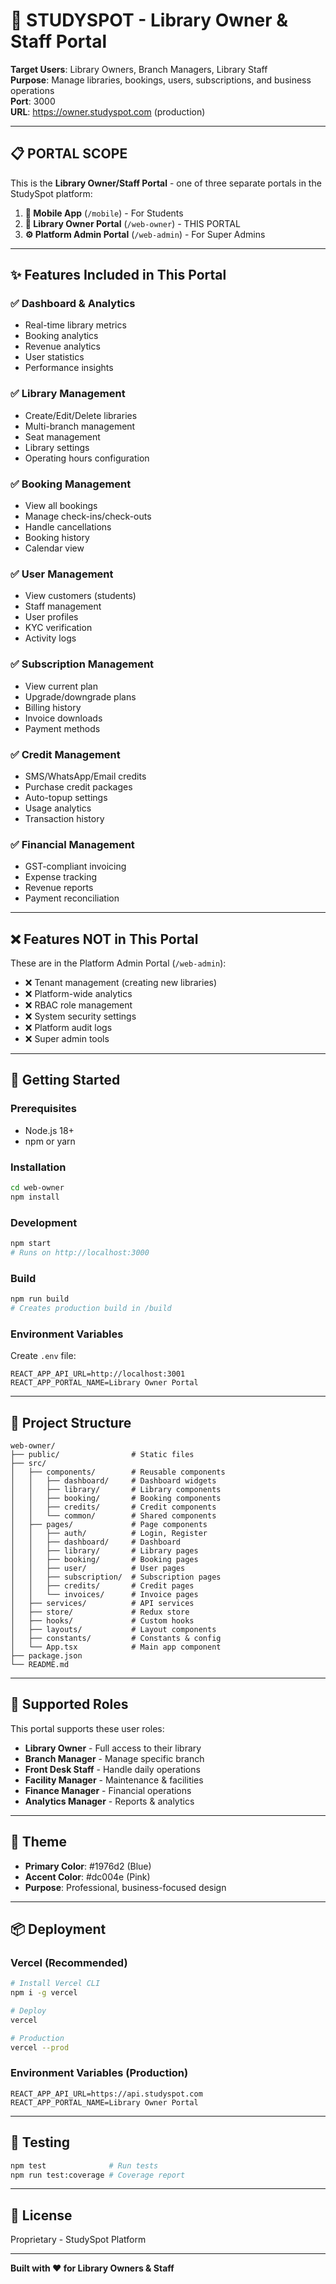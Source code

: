 # 🏢 STUDYSPOT - Library Owner & Staff Portal

**Target Users**: Library Owners, Branch Managers, Library Staff  
**Purpose**: Manage libraries, bookings, users, subscriptions, and business operations  
**Port**: 3000  
**URL**: https://owner.studyspot.com (production)

---

## 📋 **PORTAL SCOPE**

This is the **Library Owner/Staff Portal** - one of three separate portals in the StudySpot platform:

1. **📱 Mobile App** (`/mobile`) - For Students
2. **🏢 Library Owner Portal** (`/web-owner`) - THIS PORTAL
3. **⚙️ Platform Admin Portal** (`/web-admin`) - For Super Admins

---

## ✨ **Features Included in This Portal**

### ✅ Dashboard & Analytics
- Real-time library metrics
- Booking analytics
- Revenue analytics
- User statistics
- Performance insights

### ✅ Library Management
- Create/Edit/Delete libraries
- Multi-branch management
- Seat management
- Library settings
- Operating hours configuration

### ✅ Booking Management
- View all bookings
- Manage check-ins/check-outs
- Handle cancellations
- Booking history
- Calendar view

### ✅ User Management
- View customers (students)
- Staff management
- User profiles
- KYC verification
- Activity logs

### ✅ Subscription Management
- View current plan
- Upgrade/downgrade plans
- Billing history
- Invoice downloads
- Payment methods

### ✅ Credit Management
- SMS/WhatsApp/Email credits
- Purchase credit packages
- Auto-topup settings
- Usage analytics
- Transaction history

### ✅ Financial Management
- GST-compliant invoicing
- Expense tracking
- Revenue reports
- Payment reconciliation

---

## ❌ **Features NOT in This Portal**

These are in the Platform Admin Portal (`/web-admin`):

- ❌ Tenant management (creating new libraries)
- ❌ Platform-wide analytics
- ❌ RBAC role management
- ❌ System security settings
- ❌ Platform audit logs
- ❌ Super admin tools

---

## 🚀 **Getting Started**

### Prerequisites
- Node.js 18+
- npm or yarn

### Installation
```bash
cd web-owner
npm install
```

### Development
```bash
npm start
# Runs on http://localhost:3000
```

### Build
```bash
npm run build
# Creates production build in /build
```

### Environment Variables

Create `.env` file:
```env
REACT_APP_API_URL=http://localhost:3001
REACT_APP_PORTAL_NAME=Library Owner Portal
```

---

## 📁 **Project Structure**

```
web-owner/
├── public/                # Static files
├── src/
│   ├── components/        # Reusable components
│   │   ├── dashboard/     # Dashboard widgets
│   │   ├── library/       # Library components
│   │   ├── booking/       # Booking components
│   │   ├── credits/       # Credit components
│   │   └── common/        # Shared components
│   ├── pages/             # Page components
│   │   ├── auth/          # Login, Register
│   │   ├── dashboard/     # Dashboard
│   │   ├── library/       # Library pages
│   │   ├── booking/       # Booking pages
│   │   ├── user/          # User pages
│   │   ├── subscription/  # Subscription pages
│   │   ├── credits/       # Credit pages
│   │   └── invoices/      # Invoice pages
│   ├── services/          # API services
│   ├── store/             # Redux store
│   ├── hooks/             # Custom hooks
│   ├── layouts/           # Layout components
│   ├── constants/         # Constants & config
│   └── App.tsx            # Main app component
├── package.json
└── README.md
```

---

## 🔐 **Supported Roles**

This portal supports these user roles:

- **Library Owner** - Full access to their library
- **Branch Manager** - Manage specific branch
- **Front Desk Staff** - Handle daily operations
- **Facility Manager** - Maintenance & facilities
- **Finance Manager** - Financial operations
- **Analytics Manager** - Reports & analytics

---

## 🎨 **Theme**

- **Primary Color**: #1976d2 (Blue)
- **Accent Color**: #dc004e (Pink)
- **Purpose**: Professional, business-focused design

---

## 📦 **Deployment**

### Vercel (Recommended)
```bash
# Install Vercel CLI
npm i -g vercel

# Deploy
vercel

# Production
vercel --prod
```

### Environment Variables (Production)
```env
REACT_APP_API_URL=https://api.studyspot.com
REACT_APP_PORTAL_NAME=Library Owner Portal
```

---

## 🧪 **Testing**

```bash
npm test              # Run tests
npm run test:coverage # Coverage report
```

---

## 📝 **License**

Proprietary - StudySpot Platform

---

**Built with ❤️ for Library Owners & Staff**












